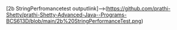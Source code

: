 [2b StringPerfromancetest outputlink]-->(https://github.com/prathi-Shetty/prathi-Shetty-Advanced-Java--Programs-BCS613D/blob/main/2b%20StringPerformanceTest.png)

